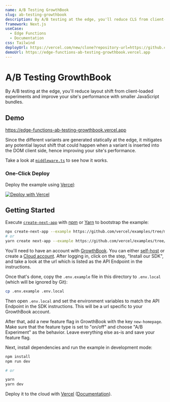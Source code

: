 ```yaml
---
name: A/B Testing GrowthBook
slug: ab-testing-growthbook
description: By A/B testing at the edge, you'll reduce CLS from client-loaded experiments and improve your site's performance with smaller JS bundles.
framework: Next.js
useCase:
  - Edge Functions
  - Documentation
css: Tailwind
deployUrl: https://vercel.com/new/clone?repository-url=https://github.com/vercel/examples/tree/main/edge-functions/ab-testing-growthbook&project-name=ab-testing-growthbook&repository-name=ab-testing-growthbook&env=FEATURES_ENDPOINT&envDescription=The%20GrowthBook%20API%20endpoint%20for%20fetching%20feature%20definitions&envLink=https%3A%2F%2Fdocs.growthbook.io%2Fapp%2Fapi
demoUrl: https://edge-functions-ab-testing-growthbook.vercel.app
---
```


# A/B Testing GrowthBook

By A/B testing at the edge, you'll reduce layout shift from client-loaded experiments and improve your site's performance with smaller JavaScript bundles.

## Demo

https://edge-functions-ab-testing-growthbook.vercel.app

Since the different variants are generated statically at the edge, it mitigates any potential layout shift that could happen when a variant is inserted into the DOM client side, hence improving your site's performance.

Take a look at [`middleware.ts`](middleware.ts) to see how it works.

### One-Click Deploy

Deploy the example using [Vercel](https://vercel.com?utm_source=github&utm_medium=readme&utm_campaign=vercel-examples):

[![Deploy with Vercel](https://vercel.com/button)](https://vercel.com/new/clone?repository-url=https://github.com/vercel/examples/tree/main/edge-functions/ab-testing-growthbook&project-name=ab-testing-growthbook&repository-name=ab-testing-growthbook&env=FEATURES_ENDPOINT&envDescription=The%20GrowthBook%20API%20endpoint%20for%20fetching%20feature%20definitions&envLink=https%3A%2F%2Fdocs.growthbook.io%2Fapp%2Fapi)

## Getting Started

Execute [`create-next-app`](https://github.com/vercel/next.js/tree/canary/packages/create-next-app) with [npm](https://docs.npmjs.com/cli/init) or [Yarn](https://yarnpkg.com/lang/en/docs/cli/create/) to bootstrap the example:

```bash
npx create-next-app --example https://github.com/vercel/examples/tree/main/edge-functions/ab-testing-growthbook ab-testing-growthbook
# or
yarn create next-app --example https://github.com/vercel/examples/tree/main/edge-functions/ab-testing-growthbook ab-testing-growthbook
```

You'll need to have an account with [GrowthBook](https://www.growthbook.io/). You can either [self-host](https://github.com/growthbook/growthbook) or create a [Cloud account](https://app.growthbook.io/). After logging in, click on the step, "Install our SDK", and take a look at the url which is listed as the API Endpoint in the instructions.

Once that's done, copy the `.env.example` file in this directory to `.env.local` (which will be ignored by Git):

```bash
cp .env.example .env.local
```

Then open `.env.local` and set the environment variables to match the API Endpoint in the SDK instructions. This will be a url specific to your GrowthBook account.

After that, add a new feature flag in GrowthBook with the key `new-homepage`. Make sure that the feature type is set to "on/off" and choose "A/B Experiment" as the behavior. Leave everything else as-is and save your feature flag.

Next, install dependencies and run the example in development mode:

```bash
npm install
npm run dev

# or

yarn
yarn dev
```

Deploy it to the cloud with [Vercel](https://vercel.com/new?utm_source=github&utm_medium=readme&utm_campaign=edge-middleware-eap) ([Documentation](https://nextjs.org/docs/deployment)).
